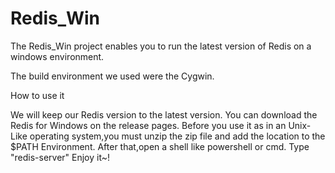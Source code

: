 # Redis_Win
The Redis_Win project enables you to run the latest version of Redis on a windows environment.



The build environment we used were the Cygwin.


How to use it

We will keep our Redis version to the latest version.
You can download the Redis for Windows on the release pages.
Before you use it as in an Unix-Like operating system,you must unzip the zip file and add the location to the $PATH Environment.
After that,open a shell like powershell or cmd.
Type "redis-server"
Enjoy it~!

